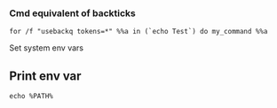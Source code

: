 ### Cmd equivalent of backticks

    for /f "usebackq tokens=*" %%a in (`echo Test`) do my_command %%a

Set system env vars


## Print env var

```
echo %PATH%
```